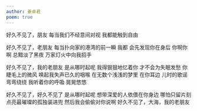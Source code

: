 ```yaml
---
author: 姜卓君
poem: true
---
```

好久不见了，朋友
每当我们不经意间对视
我都能触到自由

好久不见了，老朋友
每当扑向家的港湾的前一瞬
我都
会先发现你在身后
你啊你啊 总黯淡了黑夜
万家灯火中向我招手

好久不见了，我的老朋友
是从哪时起呢 我得狠狠地忆着你
才不会为失眠发愁
你睫毛上的微风 唤起我失声已久的咽喉
在无数个浅浅的梦里 在你耳边
儿时的歌谣弯弯绕绕 我听着你的呼吸 晃晃悠悠

好久不见了，好久不见了
是从哪时起呢 想带深爱的人依偎在你身边 哪怕只留片刻
点亮最璀璨的孤独装进兜
然后我会偷偷对你说啊
好久不见了，大海，我的老朋友
